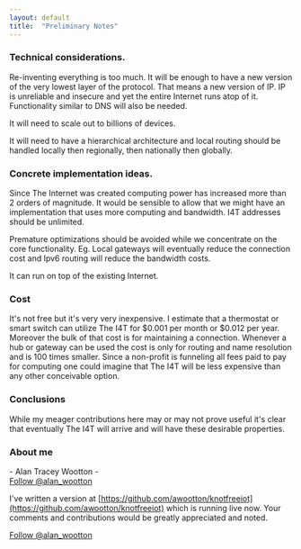 ```yaml
---
layout: default
title:  "Preliminary Notes"
---
```


### Technical considerations.

Re-inventing everything is too much. It will be enough to have a new version of the very lowest layer of the protocol. That means a new version of IP. IP is unreliable and insecure and yet the entire Internet runs atop of it. Functionality similar to DNS will also be needed. 

It will need to scale out to billions of devices. 

It will need to have a hierarchical architecture and local routing should be handled locally then regionally, then nationally then globally. 

### Concrete implementation ideas. 

Since The Internet was created computing power has increased more than 2 orders of magnitude. It would be sensible to allow that we might have an implementation that uses more computing and bandwidth. I4T addresses should be unlimited. 

Premature optimizations should be avoided while we concentrate on the core functionality. Eg. Local gateways will eventually reduce the connection cost and Ipv6 routing will reduce the bandwidth costs.

It can run on top of the existing Internet.

### Cost

It's not free but it's very very inexpensive. I estimate that a thermostat or smart switch can utilize The I4T for $0.001 per month or $0.012 per year. Moreover the bulk of that cost is for maintaining a connection. Whenever a hub or gateway can be used the cost is only for routing and name resolution and is 100 times smaller. Since a non-profit is funneling all fees paid to pay for computing one could imagine that The I4T will be less expensive than any other conceivable option. 

### Conclusions

While my meager contributions here may or may not prove useful it's clear that eventually The I4T will arrive and will have these desirable properties.

### About me

<div id = "atwheader" >
- Alan Tracey Wootton -
</div>
<a href="https://twitter.com/alan_wootton?ref_src=twsrc%5Etfw" class="twitter-follow-button" data-show-count="false">Follow @alan_wootton</a><script async src="https://platform.twitter.com/widgets.js" charset="utf-8"></script>

I've written a version at [https://github.com/awootton/knotfreeiot](https://github.com/awootton/knotfreeiot) which is running live now. Your comments and contributions would be greatly appreciated and noted.  

<a href="https://twitter.com/alan_wootton?ref_src=twsrc%5Etfw" class="twitter-follow-button" data-show-count="false">Follow @alan_wootton</a><script async src="https://platform.twitter.com/widgets.js" charset="utf-8"></script>

<div id="commento"></div>
<script src="https://cdn.commento.io/js/commento.js"></script>